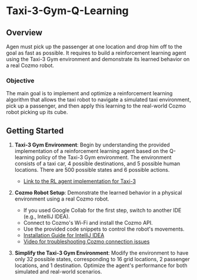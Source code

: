 # Taxi-3-Gym-Q-Learning

## Overview
Agen must pick up the passenger at one location and drop him off to the goal as fast as possible. It requires to build a reinforcement learning agent using the Taxi-3 Gym environment and demonstrate its learned behavior on a real Cozmo robot.

### Objective
The main goal is to implement and optimize a reinforcement learning algorithm that allows the taxi robot to navigate a simulated taxi environment, pick up a passenger, and then apply this learning to the real-world Cozmo robot picking up its cube.

## Getting Started

1. **Taxi-3 Gym Environment**: Begin by understanding the provided implementation of a reinforcement learning agent based on the Q-learning policy of the Taxi-3 Gym environment. The environment consists of a taxi car, 4 possible destinations, and 5 possible human locations. There are 500 possible states and 6 possible actions.
   - [Link to the RL agent implementation for Taxi-3](https://www.kaggle.com/code/karthikcs1/reinforcement-learning-taxi-v3-openai)

2. **Cozmo Robot Setup**: Demonstrate the learned behavior in a physical environment using a real Cozmo robot.
   - If you used Google Collab for the first step, switch to another IDE (e.g., IntelliJ IDEA).
   - Connect to Cozmo's Wi-Fi and install the Cozmo API.
   - Use the provided code snippets to control the robot's movements.
   - [Installation Guide for IntelliJ IDEA](https://www.jetbrains.com/help/idea/installation-guide.html)
   - [Video for troubleshooting Cozmo connection issues](https://www.youtube.com/watch?v=LhYsOvULBTU)

3. **Simplify the Taxi-3 Gym Environment**: Modify the environment to have only 32 possible states, corresponding to 16 grid locations, 2 passenger locations, and 1 destination. Optimize the agent's performance for both simulated and real-world scenarios.
